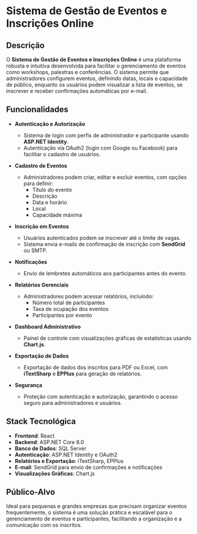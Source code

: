 # Sistema de Gestão de Eventos e Inscrições Online

## Descrição

O **Sistema de Gestão de Eventos e Inscrições Online** é uma plataforma robusta e intuitiva desenvolvida para facilitar o gerenciamento de eventos como workshops, palestras e conferências. O sistema permite que administradores configurem eventos, definindo datas, locais e capacidade de público, enquanto os usuários podem visualizar a lista de eventos, se inscrever e receber confirmações automáticas por e-mail.

## Funcionalidades

- **Autenticação e Autorização**
  - Sistema de login com perfis de administrador e participante usando **ASP.NET Identity**.
  - Autenticação via OAuth2 (login com Google ou Facebook) para facilitar o cadastro de usuários.

- **Cadastro de Eventos**
  - Administradores podem criar, editar e excluir eventos, com opções para definir:
    - Título do evento
    - Descrição
    - Data e horário
    - Local
    - Capacidade máxima

- **Inscrição em Eventos**
  - Usuários autenticados podem se inscrever até o limite de vagas.
  - Sistema envia e-mails de confirmação de inscrição com **SendGrid** ou SMTP.

- **Notificações**
  - Envio de lembretes automáticos aos participantes antes do evento.

- **Relatórios Gerenciais**
  - Administradores podem acessar relatórios, incluindo:
    - Número total de participantes
    - Taxa de ocupação dos eventos
    - Participantes por evento

- **Dashboard Administrativo**
  - Painel de controle com visualizações gráficas de estatísticas usando **Chart.js**.

- **Exportação de Dados**
  - Exportação de dados dos inscritos para PDF ou Excel, com **iTextSharp** e **EPPlus** para geração de relatórios.

- **Segurança**
  - Proteção com autenticação e autorização, garantindo o acesso seguro para administradores e usuários.

## Stack Tecnológica

- **Frontend**: React
- **Backend**: ASP.NET Core 8.0
- **Banco de Dados**: SQL Server
- **Autenticação**: ASP.NET Identity e OAuth2
- **Relatórios e Exportação**: iTextSharp, EPPlus
- **E-mail**: SendGrid para envio de confirmações e notificações
- **Visualizações Gráficas**: Chart.js

## Público-Alvo

Ideal para pequenas e grandes empresas que precisam organizar eventos frequentemente, o sistema é uma solução prática e escalável para o gerenciamento de eventos e participantes, facilitando a organização e a comunicação com os inscritos.
